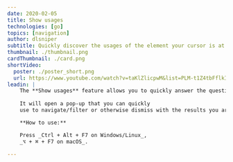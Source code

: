 ```yaml
---
date: 2020-02-05
title: Show usages
technologies: [go]
topics: [navigation]
author: dlsniper
subtitle: Quickly discover the usages of the element your cursor is at  
thumbnail: ./thumbnail.png
cardThumbnail: ./card.png
shortVideo:
  poster: ./poster_short.png
  url: https://www.youtube.com/watch?v=taKlZlicpwM&list=PLM-t1Z4tbFflkIOaap4P-BV30ZrZwrDld&index=19
leadin: |
    The **Show usages** feature allows you to quickly answer the question "Where's this element used?"
    
    It will open a pop-up that you can quickly
    use to navigate/filter or otherwise dismiss with the results you are looking for.

    **How to use:**

    Press _Ctrl + Alt + F7 on Windows/Linux_,
    _⌥ + ⌘ + F7 on macOS_.

---
```

